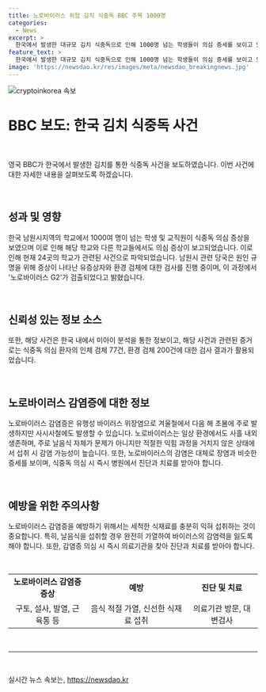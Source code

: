 ```yaml
---
title: 노로바이러스 위험 김치 식중독 BBC 주목 1000명
categories:
  - News
excerpt: >
  한국에서 발생한 대규모 김치 식중독으로 인해 1000명 넘는 학생들이 의심 증세를 보이고 있다. 노로바이러스가 김치에서 검출되었으며, 해당 업체의 모든 제품에 대한 조치가 이뤄졌다. 이에 BBC가 주목하며 한국에서 약 1000명이 노로바이러스에 오염된 김치로 인한 식중독을 앓고 있다고 보도했다. 노로바이러스는 유행성 바이러스 위장염을 일으키며, 적절한 가열과 식재료 세척을 통해 예방할 수 있다. 해당 사건으로 인해 김치와 관련된 식품 위생에 대한 이슈가 대두되고 있다.
feature_text: >
  한국에서 발생한 대규모 김치 식중독으로 인해 1000명 넘는 학생들이 의심 증세를 보이고 있다. 노로바이러스가 김치에서 검출되었으며, 해당 업체의 모든 제품에 대한 조치가 이뤄졌다. 이에 BBC가 주목하며 한국에서 약 1000명이 노로바이러스에 오염된 김치로 인한 식중독을 앓고 있다고 보도했다. 노로바이러스는 유행성 바이러스 위장염을 일으키며, 적절한 가열과 식재료 세척을 통해 예방할 수 있다. 해당 사건으로 인해 김치와 관련된 식품 위생에 대한 이슈가 대두되고 있다.
image: 'https://newsdao.kr/res/images/meta/newsdao_breakingnews.jpg'
---
```


<p><img src="https://newsdao.kr/res/images/meta/newsdao_breakingnews.jpg" alt="cryptoinkorea 속보" /></p>

<h1 data-ke-size="size26">BBC 보도: 한국 김치 식중독 사건</h1>

<p data-ke-size="size16">&nbsp;</p>

<p>영국 BBC가 한국에서 발생한 김치를 통한 식중독 사건을 보도하였습니다. 이번 사건에 대한 자세한 내용을 살펴보도록 하겠습니다.</p>

<p data-ke-size="size16">&nbsp;</p>

<h2 data-ke-size="size26">성과 및 영향</h2>

<p data-ke-size="size16">한국 남원시지역의 학교에서 1000여 명이 넘는 학생 및 교직원이 식중독 의심 증상을 보였으며 이로 인해 해당 학교와 다른 학교들에서도 의심 증상이 보고되었습니다. 이로 인해 현재 24곳의 학교가 관련된 사건으로 파악되었습니다. 남원시 관련 당국은 원인 규명을 위해 증상이 나타난 유증상자와 환경 검체에 대한 검사를 진행 중이며, 이 과정에서 '노로바이러스 G2'가 검출되었다고 밝혔습니다.</p>

<p data-ke-size="size16">&nbsp;</p>

<h2 data-ke-size="size26">신뢰성 있는 정보 소스</h2>

<p data-ke-size="size16">또한, 해당 사건은 한국 내에서 미아이 분석을 통한 정보이고, 해당 사건과 관련된 증거로는 식중독 의심 환자의 인체 검체 77건, 환경 검체 200건에 대한 검사 결과가 활용되었습니다.</p>

<p data-ke-size="size16">&nbsp;</p>

<h2 data-ke-size="size26">노로바이러스 감염증에 대한 정보</h2>

<p data-ke-size="size16">노로바이러스 감염증은 유행성 바이러스 위장염으로 겨울철에서 다음 해 초봄에 주로 발생하지만 사시사철에도 발생할 수 있습니다. 노로바이러스는 일상 환경에서도 사흘 내외 생존하며, 주로 날음식 자체가 문제가 아니지만 적절한 익힘 과정을 거치지 않은 상태에서 섭취 시 감염 가능성이 높습니다. 또한, 노로바이러스의 감염은 대체로 장염과 비슷한 증세를 보이며, 식중독 의심 시 즉시 병원에서 진단과 치료를 받아야 합니다.</p>

<p data-ke-size="size16">&nbsp;</p>

<h2 data-ke-size="size26">예방을 위한 주의사항</h2>

<p data-ke-size="size16">노로바이러스 감염증을 예방하기 위해서는 세척한 식재료를 충분히 익혀 섭취하는 것이 중요합니다. 특히, 날음식을 섭취할 경우 완전히 가열하여 바이러스의 감염력을 잃도록 해야 합니다. 또한, 감염증 의심 시 즉시 의료기관을 찾아 진단과 치료를 받아야 합니다.</p>

<p data-ke-size="size16">&nbsp;</p>

<table>
<tbody>
<tr>
<td style="text-align: center; height: 17px;"><b>노로바이러스 감염증 증상</b></td>
<td style="text-align: center; height: 17px;"><b>예방</b></td>
<td style="text-align: center; height: 17px;"><b>진단 및 치료</b></td>
</tr>
<tr>
<td style="text-align: center; height: 17px;">구토, 설사, 발열, 근육통 등</td>
<td style="text-align: center; height: 17px;">음식 적절 가열, 신선한 식재료 섭취</td>
<td style="text-align: center; height: 17px;">의료기관 방문, 대변검사</td>
</tr>
</tbody>
</table>

<p data-ke-size="size16">&nbsp;</p>

<hr>

<p data-ke-size="size16">&nbsp;</p>
실시간 뉴스 속보는, <a href="https://newsdao.kr" rel="dofollow">https://newsdao.kr</a>


